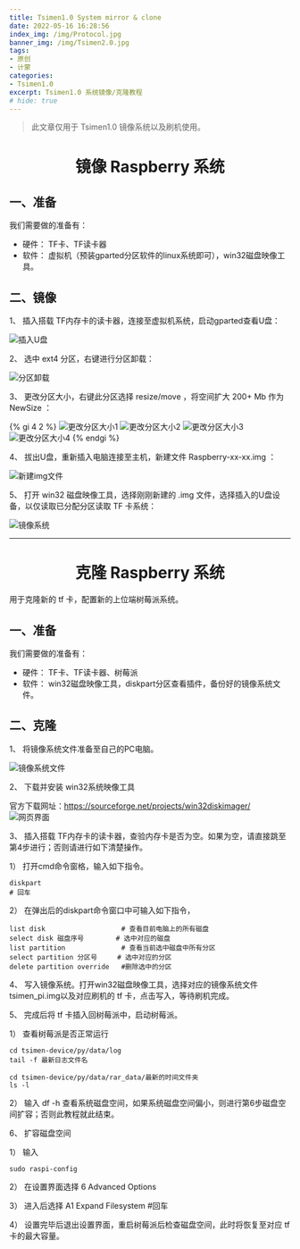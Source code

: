 ```yaml
---
title: Tsimen1.0 System mirror & clone
date: 2022-05-16 16:28:56
index_img: /img/Protocol.jpg
banner_img: /img/Tsimen2.0.jpg
tags:
- 原创
- 计蒙
categories: 
- Tsimen1.0
excerpt: Tsimen1.0 系统镜像/克隆教程
# hide: true
---
```


>此文章仅用于 Tsimen1.0 镜像系统以及刷机使用。

# <center>镜像 Raspberry 系统</center>

## 一、准备

我们需要做的准备有：  
* 硬件： TF卡、TF读卡器
* 软件： 虚拟机（预装gparted分区软件的linux系统即可），win32磁盘映像工具。

## 二、镜像

1、 插入搭载 TF内存卡的读卡器，连接至虚拟机系统，启动gparted查看U盘：

![插入U盘](./Tsimen1-0-System-mirror-clone/Udisk_2022-05-20_15-10-54.png)

2、 选中 ext4 分区，右键进行分区卸载：

![分区卸载](./Tsimen1-0-System-mirror-clone/Unmount_2022-05-20_15-19-34.png)

3、 更改分区大小，右键此分区选择 resize/move ，将空间扩大 200+ Mb 作为 NewSize ：

{% gi 4 2 %}
![更改分区大小1](./Tsimen1-0-System-mirror-clone/resize_2022-05-20_15-23-42.png)
![更改分区大小2](./Tsimen1-0-System-mirror-clone/Move_2022-05-20_15-25-18.png)
![更改分区大小3](./Tsimen1-0-System-mirror-clone/Expand_2022-05-20_15-48-02.png)
![更改分区大小4](./Tsimen1-0-System-mirror-clone/Confirm_2022-05-20_15-49-04.png)
{% endgi %}

4、 拔出U盘，重新插入电脑连接至主机，新建文件 Raspberry-xx-xx.img ：

![新建img文件](./Tsimen1-0-System-mirror-clone/Mkdirimg_2022-05-20_15-57-46.png)

5、 打开 win32 磁盘映像工具，选择刚刚新建的 .img 文件，选择插入的U盘设备，以仅读取已分配分区读取 TF 卡系统：

![镜像系统](./Tsimen1-0-System-mirror-clone/Readimg_2022-05-20_16-02-44.png)







-----
# <center>克隆 Raspberry 系统 </center>

用于克隆新的 tf 卡，配置新的上位端树莓派系统。

## 一、准备

我们需要做的准备有：  
* 硬件： TF卡、TF读卡器、树莓派
* 软件： win32磁盘映像工具，diskpart分区查看插件，备份好的镜像系统文件。

## 二、克隆

1、 将镜像系统文件准备至自己的PC电脑。

![镜像系统文件](./Tsimen1-0-System-mirror-clone/mirror_2022-05-16_14-33-05.png)

2、 下载并安装 win32系统映像工具

官方下载网址：https://sourceforge.net/projects/win32diskimager/  
![网页界面](./Tsimen1-0-System-mirror-clone/win32mirrorsoftware_2022-05-16_14-35-15.png)

3、 插入搭载 TF内存卡的读卡器，查验内存卡是否为空。如果为空，请直接跳至第4步进行；否则请进行如下清楚操作。

1） 打开cmd命令窗格，输入如下指令。  

    diskpart
    # 回车

2） 在弹出后的diskpart命令窗口中可输入如下指令，  

    list disk                   # 查看目前电脑上的所有磁盘
    select disk 磁盘序号        # 选中对应的磁盘
    list partition              # 查看当前选中磁盘中所有分区
    select partition 分区号     # 选中对应的分区
    delete partition override   #删除选中的分区

<!-- ![此处应有示例图]() -->

4、 写入镜像系统。打开win32磁盘映像工具，选择对应的镜像系统文件tsimen_pi.img以及对应刷机的 tf 卡，点击写入，等待刷机完成。

<!-- ![此处应有示例图]() -->

5、 完成后将 tf 卡插入回树莓派中，启动树莓派。

1） 查看树莓派是否正常运行

    cd tsimen-device/py/data/log
    tail -f 最新日志文件名

    cd tsimen-device/py/data/rar_data/最新的时间文件夹
    ls -l

<!-- ![此处应有示例图]() -->

2） 输入 df -h 查看系统磁盘空间，如果系统磁盘空间偏小，则进行第6步磁盘空间扩容；否则此教程就此结束。

6、 扩容磁盘空间

1） 输入

    sudo raspi-config

2） 在设置界面选择 6 Advanced Options

<!-- ![此处应有示例图]() -->

3） 进入后选择 A1 Expand Filesystem #回车

<!-- ![此处应有示例图]() -->

4） 设置完毕后退出设置界面，重启树莓派后检查磁盘空间，此时将恢复至对应 tf 卡的最大容量。

